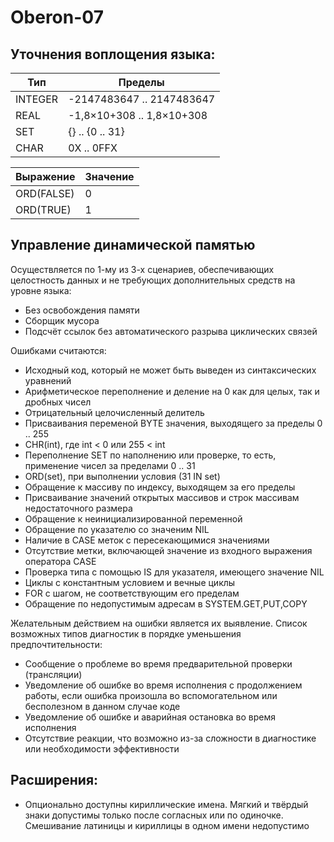 Oberon-07
===========

## Уточнения воплощения языка:

| Тип      |  Пределы                    |
|----------|-----------------------------|
| INTEGER  | -2147483647  .. 2147483647  |
| REAL     | -1,8×10+308 .. 1,8×10+308   |
| SET      | \{} .. \{0 .. 31}           |
| CHAR     | 0X .. 0FFX                  |

| Выражение  | Значение
|------------|------
| ORD(FALSE) | 0
| ORD(TRUE)  | 1

## Управление динамической памятью
Осуществляется по 1-му из 3-х сценариев, обеспечивающих целостность данных и
не требующих дополнительных средств на уровне языка:

 * Без освобождения памяти
 * Сборщик мусора
 * Подсчёт ссылок без автоматического разрыва циклических связей

Ошибками считаются:

 * Исходный код, который не может быть выведен из синтаксических уравнений
 * Арифметическое переполнение и деление на 0 как для целых, так и дробных чисел
 * Отрицательный целочисленный делитель
 * Присваивания переменой BYTE значения, выходящего за пределы 0 .. 255
 * CHR(int), где  int < 0 или 255 < int
 * Переполнение SET по наполнению или проверке, то есть, применение чисел за
   пределами 0 .. 31
 * ORD(set), при выполнении условия (31 IN set)
 * Обращение к массиву по индексу, выходящем за его пределы
 * Присваивание значений открытых массивов и строк массивам недостаточного размера
 * Обращение к неинициализированной переменной
 * Обращение по указателю со значеним NIL
 * Наличие в CASE меток с пересекающимися значениями
 * Отсутствие метки, включающей значение из входного выражения оператора CASE
 * Проверка типа с помощью IS для указателя, имеющего значение NIL
 * Циклы с константным условием и вечные циклы
 * FOR с шагом, не соответствующим его пределам
 * Обращение по недопустимым адресам в SYSTEM.GET,PUT,COPY

Желательным действием на ошибки является их выявление. Список возможных типов
диагностик в порядке уменьшения предпочтительности:

 * Сообщение о проблеме во время предварительной проверки (трансляции)
 * Уведомление об ошибке во время исполнения с продолжением работы, если ошибка
   произошла во вспомогательном или бесполезном в данном случае коде
 * Уведомление об ошибке и аварийная остановка во время исполнения
 * Отсутствие реакции, что возможно из-за сложности в диагностике или
   необходимости эффективности

## Расширения:
 * Опционально доступны кириллические имена.
   Мягкий и твёрдый знаки допустимы только после согласных или по одиночке.
   Смешивание латиницы и кириллицы в одном имени недопустимо
